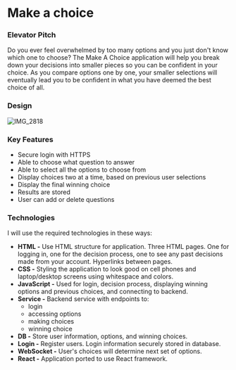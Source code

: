 # Make a choice
### Elevator Pitch
Do you ever feel overwhelmed by too many options and you just don't know which one to choose? The Make A Choice application will help you break down your decisions into smaller pieces so you can be confident in your choice. As you compare options one by one, your smaller selections will eventually lead you to be confident in what you have deemed the best choice of all.

### Design
![IMG_2818](https://github.com/hayliej/startup/assets/144943589/83e08ee1-2afb-427f-9e2c-3e4ca98beed4)


### Key Features
+ Secure login with HTTPS
+ Able to choose what question to answer 
+ Able to select all the options to choose from
+ Display choices two at a time, based on previous user selections
+ Display the final winning choice
+ Results are stored
+ User can add or delete questions

### Technologies
I will use the required technologies in these ways:
+ **HTML -** Use HTML structure for application. Three HTML pages. One for logging in, one for the decision process, one to see any past decisions made from your account. Hyperlinks between pages.
+ **CSS -** Styling the application to look good on cell phones and laptop/desktop screens using whitespace and colors.
+ **JavaScript -** Used for login, decision process, displaying winning options and previous choices, and connecting to backend.
+ **Service -** Backend service with endpoints to:
    - login
    - accessing options
    - making choices
    - winning choice
+ **DB -** Store user information, options, and winning choices.
+ **Login -** Register users. Login information securely stored in database.
+ **WebSocket -** User's choices will determine next set of options.
+ **React -** Application ported to use React framework.
